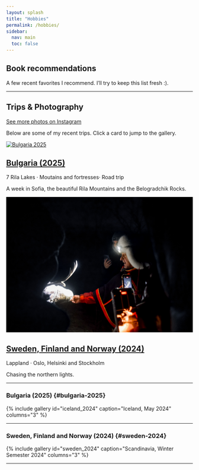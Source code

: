 ```yaml
---
layout: splash
title: "Hobbies"
permalink: /hobbies/
sidebar:
  nav: main
  toc: false
---
```


## Book recommendations

A few recent favorites I recommend. I’ll try to keep this list fresh :).


---

## Trips & Photography

<p>
  <a class="btn btn--inverse" href="https://www.instagram.com/sofiafotossss/" target="_blank" rel="noopener">See more photos on Instagram</a>
</p>


Below are some of my recent trips. Click a card to jump to the gallery.

<div class="grid__wrapper">
  <article class="archive__item">
    <a href="#bulgaria-2025" class="archive__item-teaser">
      <img src="/assets/images/trips/iceland_2024/thumbs/iceland-thumb.jpg" alt="Bulgaria 2025">
    </a>
    <h2 class="archive__item-title"><a href="#bulgaria-2025">Bulgaria (2025)</a></h2>
    <p class="page__meta">7 Rila Lakes · Moutains and  fortresses· Road trip</p>
    <p>A week in Sofia, the beautiful Rila Mountains and the Belogradchik Rocks.</p>
  </article>

  <article class="archive__item">
    <a href="#sweden-2024" class="archive__item-teaser">
      <img src="/DSC_0561.jpg" alt="Sweden 2024">
    </a>
    <h2 class="archive__item-title"><a href="#sweden-2024">Sweden, Finland and Norway (2024)</a></h2>
    <p class="page__meta">Lappland · Oslo, Helsinki and Stockholm</p>
    <p>Chasing the northern lights.</p>
  </article>

</div>

---

### Bulgaria (2025) {#bulgaria-2025}

{% include gallery id="iceland_2024" caption="Iceland, May 2024" columns="3" %}

---

### Sweden, Finland and Norway (2024) {#sweden-2024}

{% include gallery id="sweden_2024" caption="Scandinavia, Winter Semester 2024" columns="3" %}

---

